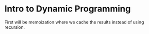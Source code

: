 



# Intro to Dynamic Programming

First will be memoization where we cache the results instead of using recursion.
